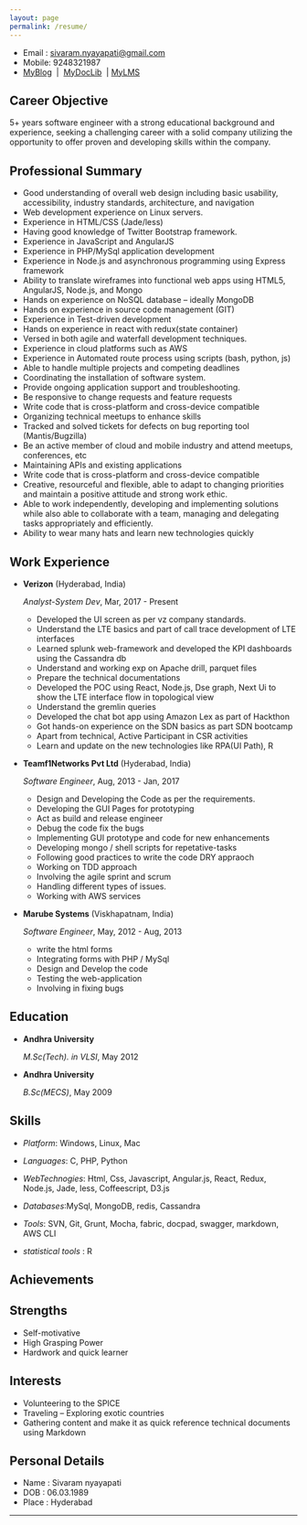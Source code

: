 ```yaml
---
layout: page
permalink: /resume/
---
```


- Email : sivaram.nyayapati@gmail.com
- Mobile: 9248321987 
- [MyBlog](http://sivaramtutorials.blogspot.in/) &nbsp;|&nbsp;  [MyDocLib](http://sivaram143.github.io/hello-world) 
&nbsp;|&nbsp;[MyLMS](https://sivaram143.github.io/my_lms/)


Career Objective
----------------
5+ years software engineer with a strong educational background and experience, seeking a challenging career with a solid company utilizing the opportunity to offer proven and developing skills within the company.

Professional Summary
--------------------

*   Good understanding of overall web design including basic usability, accessibility, industry standards,
    architecture, and navigation
*   Web development experience on Linux servers.
*   Experience in HTML/CSS (Jade/less)
*   Having good knowledge of Twitter Bootstrap framework.
*   Experience in JavaScript and AngularJS
*   Experience in PHP/MySql application development
*   Experience in Node.js and asynchronous programming using Express framework
*   Ability to translate wireframes into functional web apps using HTML5, AngularJS, Node.js, and Mongo
*   Hands on experience on NoSQL database – ideally MongoDB
*   Hands on experience in source code management (GIT)
*   Experience in Test-driven development
*   Hands on experience in react with redux(state container)
*   Versed in both agile and waterfall development techniques.
*   Experience in cloud platforms such as AWS
*   Experience in Automated route process using scripts (bash, python, js)
*   Able to handle multiple projects and competing deadlines
*   Coordinating the installation of software system.
*   Provide ongoing application support and troubleshooting.
*   Be responsive to change requests and feature requests
*   Write code that is cross-platform and cross-device compatible
*   Organizing technical meetups to enhance skills
*   Tracked and solved tickets for defects on bug reporting tool (Mantis/Bugzilla)
*   Be an active member of cloud and mobile industry and attend meetups, conferences, etc
*   Maintaining APIs and existing applications
*   Write code that is cross-platform and cross-device compatible
*   Creative, resourceful and flexible, able to adapt to changing priorities and maintain a positive attitude and strong work ethic.
*   Able to work independently, developing and implementing solutions while also able to collaborate with a team, managing
and delegating tasks appropriately and efficiently.
*   Ability to wear many hats and learn new technologies quickly



Work Experience
---------------
*   **Verizon** (Hyderabad, India)

    *Analyst-System Dev*, Mar, 2017 - Present

    -   Developed the UI screen as per vz company standards.
    -   Understand the LTE basics and part of call trace development of LTE interfaces
    -   Learned splunk web-framework and developed the KPI dashboards using the Cassandra db
    -   Understand and working exp on Apache drill, parquet files
    -   Prepare the technical documentations
    -   Developed the POC using React, Node.js, Dse graph, Next Ui to show the LTE interface flow in topological view
    -   Understand the gremlin queries
    -   Developed the chat bot app using Amazon Lex as part of Hackthon
    -   Got hands-on experience on the SDN basics as part SDN bootcamp
    -   Apart from technical, Active Participant in CSR activities
    -   Learn and update on the new technologies like RPA(UI Path), R


*   **Teamf1Networks Pvt Ltd** (Hyderabad, India)

    *Software Engineer*, Aug, 2013 - Jan, 2017

    -   Design and Developing the Code as per the requirements.
    -   Developing the GUI Pages for prototyping
    -   Act as build and release engineer
    -   Debug the code fix the bugs
    -   Implementing GUI prototype and code for new enhancements
    -   Developing mongo / shell scripts for repetative-tasks
    -   Following good practices to write the code DRY appraoch
    -   Working on TDD approach
    -   Involving the agile sprint and scrum
    -   Handling different types of issues.
    -   Working with AWS services

*   **Marube Systems** (Viskhapatnam, India)

    *Software Engineer*, May, 2012  - Aug, 2013

    - write the html forms
    - Integrating forms with PHP / MySql
    - Design and Develop the code
    - Testing the web-application
    - Involving in fixing bugs

Education
---------

*   **Andhra University**

    *M.Sc(Tech). in VLSI*, May 2012

*   **Andhra University**

    *B.Sc(MECS)*, May 2009

Skills
------

*   *Platform*: Windows, Linux, Mac

*   *Languages*: C, PHP, Python

*   *WebTechnogies*: Html, Css, Javascript, Angular.js, React, Redux, Node.js, Jade, less, Coffeescript, D3.js

*   *Databases*:MySql, MongoDB, redis, Cassandra

*   *Tools*: SVN, Git, Grunt, Mocha, fabric, docpad, swagger, markdown, AWS CLI

*   *statistical tools* : R

Achievements
-------------

Strengths
---------
*   Self-motivative
*   High Grasping Power
*   Hardwork and quick learner


Interests
---------

*  Volunteering to the SPICE
*  Traveling – Exploring exotic countries
*  Gathering content and make it as quick reference technical documents using Markdown


Personal Details
----------------

*  Name     : Sivaram nyayapati
*  DOB      : 06.03.1989
*  Place    : Hyderabad


---
